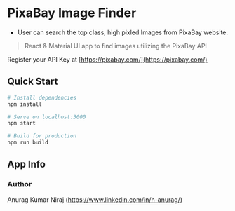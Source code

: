 # PixaBay Image Finder
- User can search the top class, high pixled Images from PixaBay website.
> React & Material UI app to find images utilizing the PixaBay API

Register your API Key at
[https://pixabay.com/](https://pixabay.com/)

## Quick Start

```bash
# Install dependencies
npm install

# Serve on localhost:3000
npm start

# Build for production
npm run build
```

## App Info

### Author

Anurag Kumar Niraj
(https://www.linkedin.com/in/n-anurag/)
